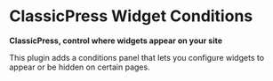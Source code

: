 # ClassicPress Widget Conditions

**ClassicPress, control where widgets appear on your site**

This plugin adds a conditions panel that lets you configure widgets to appear or be hidden on certain pages.
